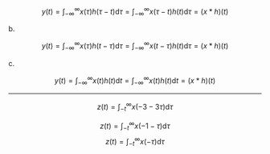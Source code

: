 $$y(t)=\int _{-\infty }^{\infty }x(\tau )h(\tau -t)\mathrm {d}\tau =\int _{-\infty }^{\infty }x(\tau -t)h(t)\mathrm {d}\tau =\left (x*h\right )\left (t\right )$$

b.

$$y(t)=\int _{-\infty }^{\infty }x(\tau )h(t-\tau )\mathrm {d}\tau =\int _{-\infty }^{\infty }x(t-\tau )h(t)\mathrm {d}\tau =\left (x*h\right )\left (t\right )$$

c.

$$y(t)=\int _{-\infty }^{\infty }x(t)h(t)\mathrm {d}t=\int _{-\infty }^{\infty }x(t)h(t)\mathrm {d}t=\left (x*h\right )\left (t\right )$$

---

$$
z(t)=\int _{-t}^{\infty }x(-3-3\tau )\text {d}\tau
$$

$$
z(t)=\int _{-t}^{\infty }x(-1-\tau )\text {d}\tau
$$
$$
z(t)=\int _{-t}^{\infty }x(-\tau )\text {d}\tau
$$

